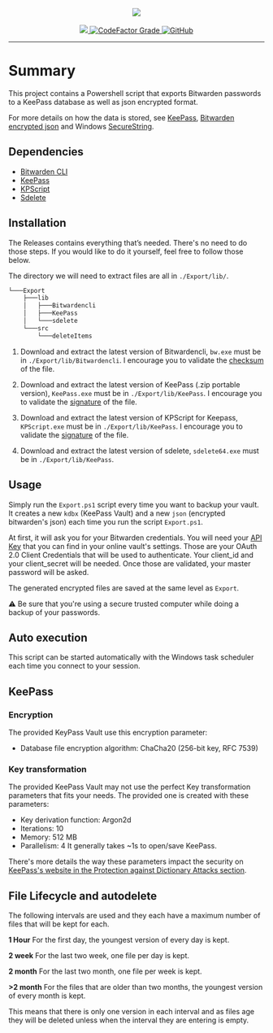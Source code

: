 <p align="center">
    <img src="../../assets/logo.png" />
    <br/><br/>
    <a href="https://github.com/kevinstsauveur/bitwardenbackup/releases/latest">
        <img src="https://img.shields.io/github/v/release/kevinstsauveur/bitwardenbackup.svg" />
    </a>
    <a href="https://www.codefactor.io/repository/github/kevinstsauveur/bitwardenbackup/overview/main">
        <img alt="CodeFactor Grade" src="https://img.shields.io/codefactor/grade/github/kevinstsauveur/bitwardenbackup">
    </a>
    <a href="https://github.com/kevinstsauveur/BitwardenBackup/blob/main/LICENSE">
        <img alt="GitHub" src="https://img.shields.io/github/license/kevinstsauveur/bitwardenbackup?color=orange">
    </a>
</p>

---

# Summary

This project contains a Powershell script that exports Bitwarden passwords to a KeePass database as well as json encrypted format.

For more details on how the data is stored, see [KeePass](https://keepass.info/), [Bitwarden encrypted json](https://bitwarden.com/help/article/encrypted-export/) and Windows [SecureString](https://docs.microsoft.com/en-us/dotnet/api/system.security.securestring?view=net-5.0).

## Dependencies
* [Bitwarden CLI](https://bitwarden.com/help/article/cli/#download--install)
* [KeePass](https://keepass.info/download.html)
* [KPScript](https://keepass.info/plugins.html)
* [Sdelete](https://docs.microsoft.com/en-us/sysinternals/downloads/sdelete)

## Installation

The Releases contains everything that’s needed. There's no need to do those steps. If you would like to do it yourself, feel free to follow those below.

The directory we will need to extract files are all in `./Export/lib/`.

```bash
└───Export
    ├───lib
    │   ├───Bitwardencli
    │   ├───KeePass
    │   └───sdelete
    └───src
        └───deleteItems
```


1. Download and extract the latest version of Bitwardencli, `bw.exe` must be in `./Export/lib/Bitwardencli`. I encourage you to validate the [checksum](https://github.com/bitwarden/cli/releases) of the file.

2. Download and extract the latest version of KeePass (.zip portable version), `KeePass.exe` must be in `./Export/lib/KeePass`. I encourage you to validate the [signature](https://keepass.info/integrity.html) of the file.

3. Download and extract the latest version of KPScript for Keepass, `KPScript.exe` must be in `./Export/lib/KeePass`. I encourage you to validate the [signature](https://keepass.info/integrity_etc.html) of the file.

4. Download and extract the latest version of sdelete, `sdelete64.exe` must be in `./Export/lib/KeePass`.


## Usage

Simply run the `Export.ps1` script every time you want to backup your vault. It creates a new `kdbx` (KeePass Vault) and a new `json` (encrypted bitwarden's json) each time you run the script `Export.ps1`.

At first, it will ask you for your Bitwarden credentials. You will need your [API Key](https://bitwarden.com/help/personal-api-key/) that you can find in your online vault's settings. Those are your OAuth 2.0 Client Credentials that will be used to authenticate. Your client_id and your client_secret will be needed. Once those are validated, your master password will be asked.

The generated encrypted files are saved at the same level as `Export`.

:warning: Be sure that you're using a secure trusted computer while doing a backup of your passwords.

## Auto execution
This script can be started automatically with the Windows task scheduler each time you connect to your session.

## KeePass

### Encryption
The provided KeyPass Vault use this encryption parameter:
* Database file encryption algorithm: ChaCha20 (256-bit key, RFC 7539)

### Key transformation
The provided KeePass Vault may not use the perfect Key transformation parameters that fits your needs. The provided one is created with these parameters:
* Key derivation function: Argon2d
* Iterations: 10
* Memory: 512 MB
* Parallelism: 4
It generally takes ~1s to open/save KeePass.

There's more details the way these parameters impact the security on [KeePass's website in the Protection against Dictionary Attacks section](https://keepass.info/help/base/security.html).

## File Lifecycle and autodelete

The following intervals are used and they each have a maximum number of files that will be kept for each.

**1 Hour**
For the first day, the youngest version of every day is kept.

**2 week**
For the last two week, one file per day is kept.

**2 month**
For the last two month, one file per week is kept.

**>2 month**
For the files that are older than two months, the youngest version of every month is kept.

This means that there is only one version in each interval and as files age they will be deleted unless when the interval they are entering is empty.
